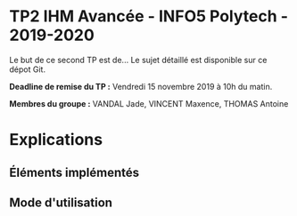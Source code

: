
# TP2 IHM Avancée - INFO5 Polytech - 2019-2020

Le but de ce second TP est de... Le sujet détaillé est disponible sur ce dépot Git.

**Deadline de remise du TP :**  Vendredi 15 novembre 2019 à 10h du matin.

**Membres du groupe :** VANDAL Jade, VINCENT Maxence, THOMAS Antoine


# Explications



## Éléments implémentés



## Mode d'utilisation
